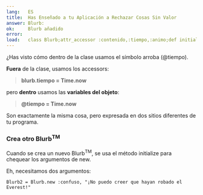 ```yaml
---
lang:   ES
title:  Has Enseñado a tu Aplicación a Rechazar Cosas Sin Valor
answer: Blurb:
ok:     Blurb añadido
error:  
load:   class Blurb;attr_accessor :contenido,:tiempo,:animo;def initialize(animo, contenido="");@tiempo=Time.now;@contenido=contenido[0..39];@animo=animo;end;end;blurb1=Blurb.new(:enfermo,"¡El Everest ha sido robado!")
---
```


¿Has visto cómo dentro de la clase usamos el símbolo arroba (@tiempo).

__Fuera__ de la clase, usamos los accessors:

> __blurb.tiempo = Time.now__

pero __dentro__ usamos las __variables del objeto__:

> __@tiempo = Time.now__

Son exactamente la misma cosa, pero expresada en dos sitios diferentes de tu programa.

### Crea otro Blurb<sup>TM</sup>
Cuando se crea un nuevo Blurb<sup>TM</sup>, se usa el método initialize para chequear los argumentos de new.

Eh, necesitamos dos argumentos:

    Blurb2 = Blurb.new :confuso, "¡No puedo creer que hayan robado el Everest!"

